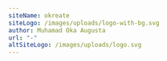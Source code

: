 ```yaml
---
siteName: okreate
siteLogo: /images/uploads/logo-with-bg.svg
author: Muhamad Oka Augusta
url: "-"
altSiteLogo: /images/uploads/logo.svg
---
```

